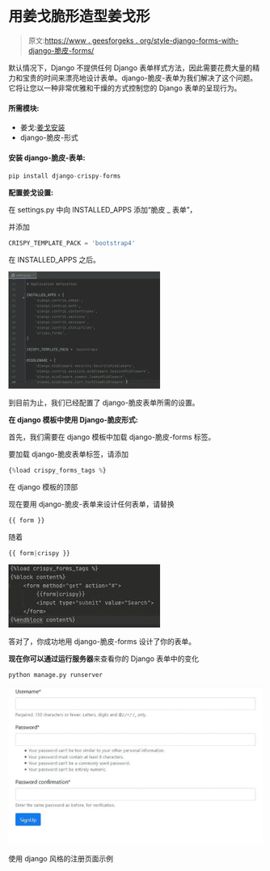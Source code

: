 # 用姜戈脆形造型姜戈形

> 原文:[https://www . geesforgeks . org/style-django-forms-with-django-脆皮-forms/](https://www.geeksforgeeks.org/styling-django-forms-with-django-crispy-forms/)

默认情况下，Django 不提供任何 Django 表单样式方法，因此需要花费大量的精力和宝贵的时间来漂亮地设计表单。django-脆皮-表单为我们解决了这个问题。它将让您以一种非常优雅和干燥的方式控制您的 Django 表单的呈现行为。

#### 所需模块:

*   姜戈:[姜戈安装](https://www.geeksforgeeks.org/django-introduction-and-installation/)
*   django-脆皮-形式

#### 安装 django-脆皮-表单:

```py
pip install django-crispy-forms

```

**配置姜戈设置:**

在 settings.py 中向 INSTALLED_APPS 添加“脆皮 _ 表单”，

并添加

```py
CRISPY_TEMPLATE_PACK = 'bootstrap4'

```

在 INSTALLED_APPS 之后。

![](img/95f6cfd0a6de56a558a01b74ad8fc844.png)

到目前为止，我们已经配置了 django-脆皮表单所需的设置。

**在 django 模板中使用 Django-脆皮形式:**

首先，我们需要在 django 模板中加载 django-脆皮-forms 标签。

要加载 django-脆皮表单标签，请添加

```py
{%load crispy_forms_tags %} 

```

在 django 模板的顶部

现在要用 django-脆皮-表单来设计任何表单，请替换

```py
{{ form }}

```

随着

```py
{{ form|crispy }}

```

![](img/0ef2831c01e31c7c639d7c0b59a8a6f6.png)

答对了，你成功地用 django-脆皮-forms 设计了你的表单。

**现在你可以通过运行服务器**来查看你的 Django 表单中的变化

```py
python manage.py runserver

```

![](img/6efb52fb251c89be65182b137b8d50f4.png)

使用 django 风格的注册页面示例